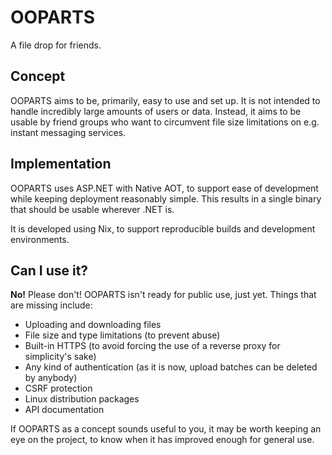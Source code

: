 # OOPARTS

A file drop for friends.

## Concept

OOPARTS aims to be, primarily, easy to use and set up.
It is not intended to handle incredibly large amounts of users or data.
Instead, it aims to be usable by friend groups who want to circumvent file size
limitations on e.g. instant messaging services.

## Implementation

OOPARTS uses ASP.NET with Native AOT, to support ease of development while
keeping deployment reasonably simple. This results in a single binary
that should be usable wherever .NET is.

It is developed using Nix, to support reproducible builds
and development environments.

## Can I use it?

**No!** Please don't! OOPARTS isn't ready for public use, just yet.
Things that are missing include:

- Uploading and downloading files
- File size and type limitations
  (to prevent abuse)
- Built-in HTTPS
  (to avoid forcing the use of a reverse proxy for simplicity's sake)
- Any kind of authentication
  (as it is now, upload batches can be deleted by anybody)
- CSRF protection
- Linux distribution packages
- API documentation

If OOPARTS as a concept sounds useful to you, it may be worth keeping an eye on
the project, to know when it has improved enough for general use.
